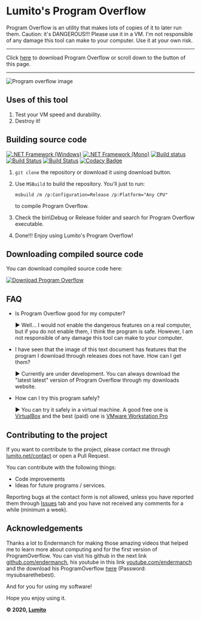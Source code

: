 # Lumito's Program Overflow
Program Overflow is an utility that makes lots of copies of it to later run them. Caution: it's DANGEROUS!!! Please use it in a VM.
I'm not responsible of any damage this tool can make to your computer. Use it at your own risk.

---
Click [here](#downloading-compiled-source-code) to download Program Overflow or scroll down to the button of this page.

---

![Program overflow image](https://images.lumito.net/GitHub/ProgramOverflow/2.1/ProgramOverflow2.1.png)

## Uses of this tool
1.  Test your VM speed and durability.
2.  Destroy it!

## Building source code
[![.NET Framework (Windows)](https://github.com/LumitoLuma/ProgramOverflow/workflows/.NET%20Framework%20(Windows)/badge.svg)](https://github.com/LumitoLuma/ProgramOverflow/actions?query=workflow%3A%22.NET+Framework+%28Windows%29%22) [![.NET Framework (Mono)](https://github.com/LumitoLuma/ProgramOverflow/workflows/.NET%20Framework%20(Mono)/badge.svg)](https://github.com/LumitoLuma/ProgramOverflow/actions?query=workflow%3A%22.NET+Framework+%28Mono%29%22) [![Build status](https://ci.appveyor.com/api/projects/status/m84gruif65n8fbbp?svg=true)](https://ci.appveyor.com/project/LumitoLuma/ProgramOverflow) [![Build Status](https://dev.azure.com/LumitoLuma/GitHub/_apis/build/status/LumitoLuma.ProgramOverflow?branchName=master)](https://dev.azure.com/LumitoLuma/GitHub/_build/latest?definitionId=5&branchName=master) [![Build Status](https://travis-ci.com/LumitoLuma/ProgramOverflow.svg?branch=master)](https://travis-ci.com/LumitoLuma/ProgramOverflow) [![Codacy Badge](https://app.codacy.com/project/badge/Grade/9d99250539b2443ba6009accda588d9a)](https://www.codacy.com/manual/LumitoLuma/ProgramOverflow?utm_source=github.com&amp;utm_medium=referral&amp;utm_content=LumitoLuma/ProgramOverflow&amp;utm_campaign=Badge_Grade)

1.  `git clone` the repository or download it using download button.

2.  Use `MSBuild` to build the repository. You'll just to run:

    ```batch
    msbuild /m /p:Configuration=Release /p:Platform="Any CPU"
    ```
    to compile Program Overflow.

3.  Check the bin\Debug or Release folder and search for Program Overflow executable.

4.  Done!!! Enjoy using Lumito's Program Overflow!

## Downloading compiled source code
You can download compiled source code here:

[![Download Program Overflow](https://a.fsdn.com/con/app/sf-download-button)](https://sourceforge.net/projects/programoverflow/files/Binaries/ProgramOverflow1.2.exe/download)

## FAQ

-   Is Program Overflow good for my computer?

    ► Well... I would not enable the dangerous features on a real computer, but if you do not enable them, I think the program is safe. However, I am not responsible of any damage this tool can make to your computer.

-   I have seen that the image of this text document has features that the program I download through releases does not have. How can I get them?

    ► Currently are under development. You can always download the "latest latest" version of Program Overflow through my downloads website.

-   How can I try this program safely?

    ► You can try it safely in a virtual machine. A good free one is [VirtualBox](https://www.virtualbox.org) and the best (paid) one is [VMware Workstation Pro](https://www.vmware.com/products/workstation-pro.html)

## Contributing to the project
If you want to contribute to the project, please contact me through [lumito.net/contact](https://lumito.net/contact) or open a Pull Request.

You can contribute with the following things:

-   Code improvements
-   Ideas for future programs / services.

Reporting bugs at the contact form is not allowed, unless you have reported them through [Issues](https://github.com/LumitoLuma/ProgramOverflow/issues) tab and you have not received any comments for a while (minimum a week).

## Acknowledgements
Thanks a lot to Endermanch for making those amazing videos that helped me to learn more about computing and for the first version of ProgramOverflow. You can visit his github in the next link [github.com/endermanch](https://github.com/endermanch), his youtube in this link [youtube.com/endermanch](https://www.youtube.com/endermanch) and the download his ProgramOverflow [here](https://dl.malwat.ch/software/ProgramOverflow.zip) (Password: mysubsarethebest).

And for you for using my software!

Hope you enjoy using it.

**© 2020, [Lumito](https://gh-pages.lumito.net)**
